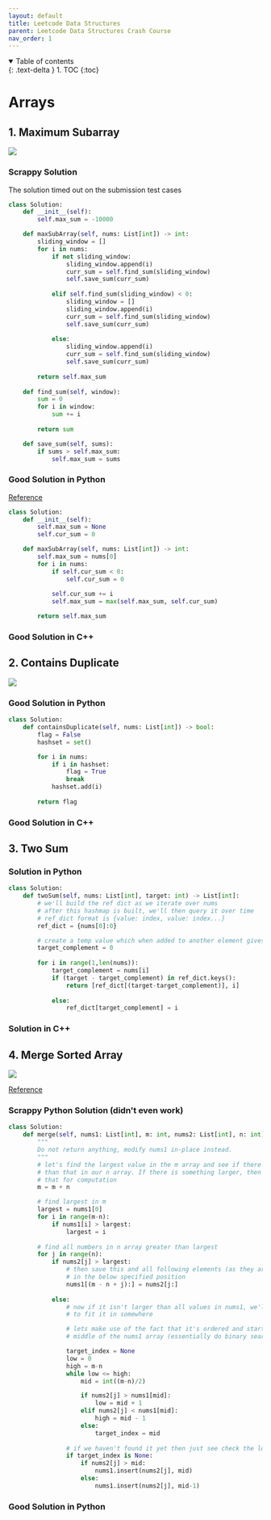 ```yaml
---
layout: default
title: Leetcode Data Structures
parent: Leetcode Data Structures Crash Course
nav_order: 1
---
```


<details open markdown="block">
  <summary>
    Table of contents
  </summary>
  {: .text-delta }
1. TOC
{:toc}
</details>

# Arrays

## 1. Maximum Subarray

![](/images/53.png)

### Scrappy Solution
The solution timed out on the submission test cases
```python
class Solution:
    def __init__(self):
        self.max_sum = -10000

    def maxSubArray(self, nums: List[int]) -> int:
        sliding_window = []
        for i in nums:
            if not sliding_window:
                sliding_window.append(i)
                curr_sum = self.find_sum(sliding_window)
                self.save_sum(curr_sum)
            
            elif self.find_sum(sliding_window) < 0:
                sliding_window = []
                sliding_window.append(i)
                curr_sum = self.find_sum(sliding_window)
                self.save_sum(curr_sum)
            
            else:
                sliding_window.append(i)
                curr_sum = self.find_sum(sliding_window)
                self.save_sum(curr_sum)
        
        return self.max_sum
    
    def find_sum(self, window):
        sum = 0
        for i in window:
            sum += i
        
        return sum

    def save_sum(self, sums):
        if sums > self.max_sum:
            self.max_sum = sums
```

### Good Solution in Python

[Reference](https://www.youtube.com/watch?v=5WZl3MMT0Eg&ab_channel=NeetCode)

```python
class Solution:
    def __init__(self):
        self.max_sum = None
        self.cur_sum = 0

    def maxSubArray(self, nums: List[int]) -> int:
        self.max_sum = nums[0]
        for i in nums:
            if self.cur_sum < 0:
                self.cur_sum = 0
            
            self.cur_sum += i
            self.max_sum = max(self.max_sum, self.cur_sum)

        return self.max_sum
```

### Good Solution in C++

## 2. Contains Duplicate

![](/images/217.png)

### Good Solution in Python

```python
class Solution:
    def containsDuplicate(self, nums: List[int]) -> bool:
        flag = False
        hashset = set()

        for i in nums:
            if i in hashset:
                flag = True
                break
            hashset.add(i)
        
        return flag
```

### Good Solution in C++

## 3. Two Sum

[](/images/1.png)

### Solution in Python

```python
class Solution:
    def twoSum(self, nums: List[int], target: int) -> List[int]:
        # we'll build the ref dict as we iterate over nums
        # after this hashmap is built, we'll then query it over time
        # ref_dict format is {value: index, value: index...}
        ref_dict = {nums[0]:0}

        # create a temp value which when added to another element gives target
        target_complement = 0
        
        for i in range(1,len(nums)):
            target_complement = nums[i]
            if (target - target_complement) in ref_dict.keys():
                return [ref_dict[(target-target_complement)], i]
            
            else:
                ref_dict[target_complement] = i
```

### Solution in C++

## 4. Merge Sorted Array

![](/images/88.png)

[Reference](https://www.youtube.com/watch?v=P1Ic85RarKY&ab_channel=NeetCode)

### Scrappy Python Solution (didn't even work)

```python
class Solution:
    def merge(self, nums1: List[int], m: int, nums2: List[int], n: int) -> None:
        """
        Do not return anything, modify nums1 in-place instead.
        """
        # let's find the largest value in the m array and see if there's anything larger
        # than that in our n array. If there is something larger, then let's not consider
        # that for computation
        m = m + n

        # find largest in m
        largest = nums1[0]
        for i in range(m-n):
            if nums1[i] > largest:
                largest = i
        
        # find all numbers in n array greater than largest
        for j in range(n):
            if nums2[j] > largest:
                # then save this and all following elements (as they are sorted)
                # in the below specified position
                nums1[(m - n + j):] = nums2[j:]
            
            else:
                # now if it isn't larger than all values in nums1, we'll have
                # to fit it in somewhere

                # lets make use of the fact that it's ordered and start at the
                # middle of the nums1 array (essentially do binary search)

                target_index = None
                low = 0
                high = m-n
                while low <= high:
                    mid = int((m-n)/2)

                    if nums2[j] > nums1[mid]:
                        low = mid + 1
                    elif nums2[j] < nums1[mid]:
                        high = mid - 1
                    else:
                        target_index = mid
                
                # if we haven't found it yet then just see check the low and high
                if target_index is None:
                    if nums2[j] > mid:
                        nums1.insert(nums2[j], mid)
                    else:
                        nums1.insert(nums2[j], mid-1)
```

### Good Solution in Python

